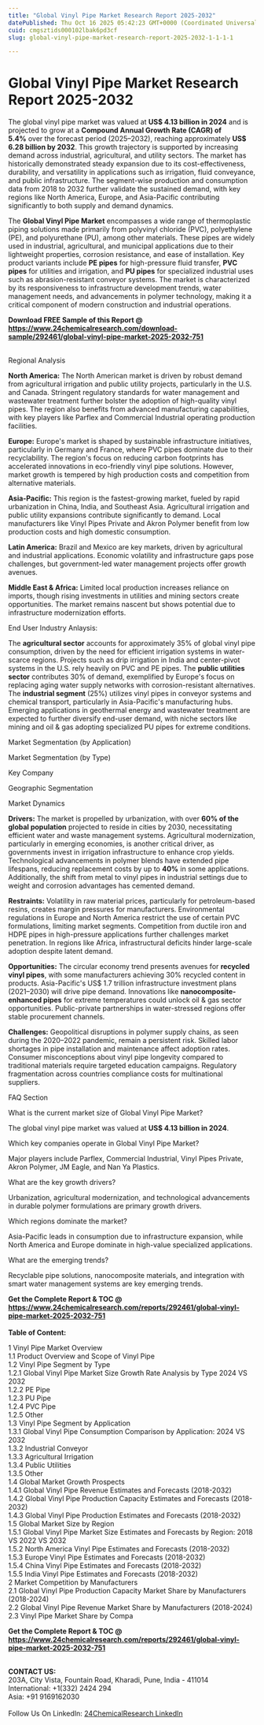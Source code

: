 ```yaml
---
title: "Global Vinyl Pipe Market Research Report 2025-2032"
datePublished: Thu Oct 16 2025 05:42:23 GMT+0000 (Coordinated Universal Time)
cuid: cmgsztids000102lbak6pd3cf
slug: global-vinyl-pipe-market-research-report-2025-2032-1-1-1-1

---
```


# Global Vinyl Pipe Market Research Report 2025-2032

<p>The global vinyl pipe market was valued at <strong>US$ 4.13 billion in 2024</strong> and is projected to grow at a <strong>Compound Annual Growth Rate (CAGR) of 5.4%</strong> over the forecast period (2025–2032), reaching approximately <strong>US$ 6.28 billion by 2032</strong>. This growth trajectory is supported by increasing demand across industrial, agricultural, and utility sectors. The market has historically demonstrated steady expansion due to its cost-effectiveness, durability, and versatility in applications such as irrigation, fluid conveyance, and public infrastructure. The segment-wise production and consumption data from 2018 to 2032 further validate the sustained demand, with key regions like North America, Europe, and Asia-Pacific contributing significantly to both supply and demand dynamics.</p><p>
</p><p>The <strong>Global Vinyl Pipe Market</strong> encompasses a wide range of thermoplastic piping solutions made primarily from polyvinyl chloride (PVC), polyethylene (PE), and polyurethane (PU), among other materials. These pipes are widely used in industrial, agricultural, and municipal applications due to their lightweight properties, corrosion resistance, and ease of installation. Key product variants include <strong>PE pipes</strong> for high-pressure fluid transfer, <strong>PVC pipes</strong> for utilities and irrigation, and <strong>PU pipes</strong> for specialized industrial uses such as abrasion-resistant conveyor systems. The market is characterized by its responsiveness to infrastructure development trends, water management needs, and advancements in polymer technology, making it a critical component of modern construction and industrial operations.</p><div><b>Download FREE Sample of this Report @ 
            <a href="https://www.24chemicalresearch.com/download-sample/292461/global-vinyl-pipe-market-2025-2032-751">
            https://www.24chemicalresearch.com/download-sample/292461/global-vinyl-pipe-market-2025-2032-751</a></b></div><br><p>
Regional Analysis</p><p>
</p><p><strong>North America:</strong> The North American market is driven by robust demand from agricultural irrigation and public utility projects, particularly in the U.S. and Canada. Stringent regulatory standards for water management and wastewater treatment further bolster the adoption of high-quality vinyl pipes. The region also benefits from advanced manufacturing capabilities, with key players like Parflex and Commercial Industrial operating production facilities.</p><p>
</p><p><strong>Europe:</strong> Europe's market is shaped by sustainable infrastructure initiatives, particularly in Germany and France, where PVC pipes dominate due to their recyclability. The region's focus on reducing carbon footprints has accelerated innovations in eco-friendly vinyl pipe solutions. However, market growth is tempered by high production costs and competition from alternative materials.</p><p>
</p><p><strong>Asia-Pacific:</strong> This region is the fastest-growing market, fueled by rapid urbanization in China, India, and Southeast Asia. Agricultural irrigation and public utility expansions contribute significantly to demand. Local manufacturers like Vinyl Pipes Private and Akron Polymer benefit from low production costs and high domestic consumption.</p><p>
</p><p><strong>Latin America:</strong> Brazil and Mexico are key markets, driven by agricultural and industrial applications. Economic volatility and infrastructure gaps pose challenges, but government-led water management projects offer growth avenues.</p><p>
</p><p><strong>Middle East &amp; Africa:</strong> Limited local production increases reliance on imports, though rising investments in utilities and mining sectors create opportunities. The market remains nascent but shows potential due to infrastructure modernization efforts.</p><p>
End User Industry Anlaysis:</p><p>
</p><p>The <strong>agricultural sector</strong> accounts for approximately 35% of global vinyl pipe consumption, driven by the need for efficient irrigation systems in water-scarce regions. Projects such as drip irrigation in India and center-pivot systems in the U.S. rely heavily on PVC and PE pipes. The <strong>public utilities sector</strong> contributes 30% of demand, exemplified by Europe's focus on replacing aging water supply networks with corrosion-resistant alternatives. The <strong>industrial segment</strong> (25%) utilizes vinyl pipes in conveyor systems and chemical transport, particularly in Asia-Pacific's manufacturing hubs. Emerging applications in geothermal energy and wastewater treatment are expected to further diversify end-user demand, with niche sectors like mining and oil &amp; gas adopting specialized PU pipes for extreme conditions.</p><p>
Market Segmentation (by Application)</p><p>
</p><p>
Market Segmentation (by Type)</p><p>
</p><p>
Key Company</p><p>
</p><p>
Geographic Segmentation</p><p>
</p><p>
Market Dynamics</p><p>
</p><p><strong>Drivers:</strong> The market is propelled by urbanization, with over <strong>60% of the global population</strong> projected to reside in cities by 2030, necessitating efficient water and waste management systems. Agricultural modernization, particularly in emerging economies, is another critical driver, as governments invest in irrigation infrastructure to enhance crop yields. Technological advancements in polymer blends have extended pipe lifespans, reducing replacement costs by up to <strong>40%</strong> in some applications. Additionally, the shift from metal to vinyl pipes in industrial settings due to weight and corrosion advantages has cemented demand.</p><p>
</p><p><strong>Restraints:</strong> Volatility in raw material prices, particularly for petroleum-based resins, creates margin pressures for manufacturers. Environmental regulations in Europe and North America restrict the use of certain PVC formulations, limiting market segments. Competition from ductile iron and HDPE pipes in high-pressure applications further challenges market penetration. In regions like Africa, infrastructural deficits hinder large-scale adoption despite latent demand.</p><p>
</p><p><strong>Opportunities:</strong> The circular economy trend presents avenues for <strong>recycled vinyl pipes</strong>, with some manufacturers achieving 30% recycled content in products. Asia-Pacific's US$ 1.7 trillion infrastructure investment plans (2021–2030) will drive pipe demand. Innovations like <strong>nanocomposite-enhanced pipes</strong> for extreme temperatures could unlock oil &amp; gas sector opportunities. Public-private partnerships in water-stressed regions offer stable procurement channels.</p><p>
</p><p><strong>Challenges:</strong> Geopolitical disruptions in polymer supply chains, as seen during the 2020–2022 pandemic, remain a persistent risk. Skilled labor shortages in pipe installation and maintenance affect adoption rates. Consumer misconceptions about vinyl pipe longevity compared to traditional materials require targeted education campaigns. Regulatory fragmentation across countries compliance costs for multinational suppliers.</p><p>
FAQ Section</p><p>
What is the current market size of Global Vinyl Pipe Market?</p><p>
</p><p>The global vinyl pipe market was valued at <strong>US$ 4.13 billion in 2024</strong>.</p><p>
Which key companies operate in Global Vinyl Pipe Market?</p><p>
</p><p>Major players include Parflex, Commercial Industrial, Vinyl Pipes Private, Akron Polymer, JM Eagle, and Nan Ya Plastics.</p><p>
What are the key growth drivers?</p><p>
</p><p>Urbanization, agricultural modernization, and technological advancements in durable polymer formulations are primary growth drivers.</p><p>
Which regions dominate the market?</p><p>
</p><p>Asia-Pacific leads in consumption due to infrastructure expansion, while North America and Europe dominate in high-value specialized applications.</p><p>
What are the emerging trends?</p><p>
</p><p>Recyclable pipe solutions, nanocomposite materials, and integration with smart water management systems are key emerging trends.</p>

<div><b>Get the Complete Report & TOC @ 
            <a href="https://www.24chemicalresearch.com/reports/292461/global-vinyl-pipe-market-2025-2032-751">
            https://www.24chemicalresearch.com/reports/292461/global-vinyl-pipe-market-2025-2032-751</a></b></div><br>
            <b>Table of Content:</b><p>1 Vinyl Pipe Market Overview<br />
    1.1 Product Overview and Scope of Vinyl Pipe<br />
    1.2 Vinyl Pipe Segment by Type<br />
        1.2.1 Global Vinyl Pipe Market Size Growth Rate Analysis by Type 2024 VS 2032<br />
        1.2.2 PE Pipe<br />
        1.2.3 PU Pipe<br />
        1.2.4 PVC Pipe<br />
        1.2.5 Other<br />
    1.3 Vinyl Pipe Segment by Application<br />
        1.3.1 Global Vinyl Pipe Consumption Comparison by Application: 2024 VS 2032<br />
        1.3.2 Industrial Conveyor<br />
        1.3.3 Agricultural Irrigation<br />
        1.3.4 Public Utilities<br />
        1.3.5 Other<br />
    1.4 Global Market Growth Prospects<br />
        1.4.1 Global Vinyl Pipe Revenue Estimates and Forecasts (2018-2032)<br />
        1.4.2 Global Vinyl Pipe Production Capacity Estimates and Forecasts (2018-2032)<br />
        1.4.3 Global Vinyl Pipe Production Estimates and Forecasts (2018-2032)<br />
    1.5 Global Market Size by Region<br />
        1.5.1 Global Vinyl Pipe Market Size Estimates and Forecasts by Region: 2018 VS 2022 VS 2032<br />
        1.5.2 North America Vinyl Pipe Estimates and Forecasts (2018-2032)<br />
        1.5.3 Europe Vinyl Pipe Estimates and Forecasts (2018-2032)<br />
        1.5.4 China Vinyl Pipe Estimates and Forecasts (2018-2032)<br />
        1.5.5 India Vinyl Pipe Estimates and Forecasts (2018-2032)<br />
2 Market Competition by Manufacturers<br />
    2.1 Global Vinyl Pipe Production Capacity Market Share by Manufacturers (2018-2024)<br />
    2.2 Global Vinyl Pipe Revenue Market Share by Manufacturers (2018-2024)<br />
    2.3 Vinyl Pipe Market Share by Compa</p>

<div><b>Get the Complete Report & TOC @ 
            <a href="https://www.24chemicalresearch.com/reports/292461/global-vinyl-pipe-market-2025-2032-751">
            https://www.24chemicalresearch.com/reports/292461/global-vinyl-pipe-market-2025-2032-751</a></b></div><br>

<b>CONTACT US:</b><br>
            203A, City Vista, Fountain Road, Kharadi, Pune, India - 411014<br>
            International: +1(332) 2424 294<br>
            Asia: +91 9169162030 <br><br>
            Follow Us On LinkedIn: <a href="https://www.linkedin.com/company/24chemicalresearch/">24ChemicalResearch LinkedIn</a>